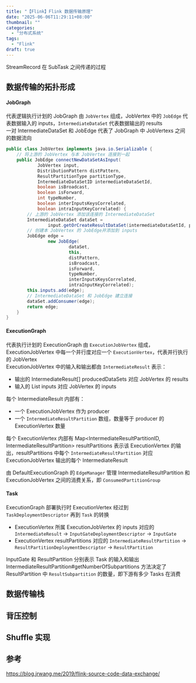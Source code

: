 ```yaml
---
title: "【Flink】Flink 数据传输原理"
date: "2025-06-06T11:29:11+08:00"
thumbnail: ""
categories:
  - "分布式系统"
tags:
  - "Flink"
draft: true
---
```

StreamRecord 在 SubTask 之间传递的过程
<!--more-->
## 数据传输的拓扑形成
#### JobGraph
代表逻辑执行计划的 JobGraph 由 ``JobVertex`` 组成，JobVertex 中的 ``JobEdge`` 代表数据输入的 inputs，``IntermediateDataSet`` 代表数据输出的 results   
一对 IntermediateDataSet 和 JobEdge 代表了 JobGraph 中 JobVertexs 之间的数据流向
```java
public class JobVertex implements java.io.Serializable {
    // 将上游的 JobVertex 与本 JobVertex 连接到一起
    public JobEdge connectNewDataSetAsInput(
            JobVertex input,
            DistributionPattern distPattern,
            ResultPartitionType partitionType,
            IntermediateDataSetID intermediateDataSetId,
            boolean isBroadcast,
            boolean isForward,
            int typeNumber,
            boolean interInputsKeysCorrelated,
            boolean intraInputKeyCorrelated) {
        // 上游的 JobVertex 添加该连接的 IntermediateDataSet
        IntermediateDataSet dataSet =
                input.getOrCreateResultDataSet(intermediateDataSetId, partitionType);
        // 创建本 JobVertex 的 JobEdge并添加到 inputs
        JobEdge edge =
                new JobEdge(
                        dataSet,
                        this,
                        distPattern,
                        isBroadcast,
                        isForward,
                        typeNumber,
                        interInputsKeysCorrelated,
                        intraInputKeyCorrelated);
        this.inputs.add(edge);
        // IntermediateDataSet 和 JobEdge 建立连接
        dataSet.addConsumer(edge);
        return edge;
    }
}
```
#### ExecutionGraph
代表执行计划的 ExecutionGraph 由 ``ExecutionJobVertex`` 组成，ExecutionJobVertex 中每一个并行度对应一个 ``ExecutionVertex``，代表并行执行的 JobVertex   
ExecutionJobVertex 中的输入和输出都由 ``IntermediateResult`` 表示：
- 输出的 IntermediateResult[] producedDataSets 对应 JobVertex 的 results
- 输入的 List<IntermediateResult> inputs 对应 JobVertex 的 inputs

每个 IntermediateResult 内部有：
- 一个 ExecutionJobVertex 作为 producer
- 一个 ``IntermediateResultPartition`` 数组，数量等于 producer 的 ExecutionVertex 数量    

每个 ExecutionVertex 内部有 Map<IntermediateResultPartitionID, IntermediateResultPartition> resultPartitions 表示该 ExecutionVertex 的输出，resultPartitions 中每个 ``IntermediateResultPartition`` 对应 ExecutionJobVertex 输出的每个 IntermediateResult   

由 DefaultExecutionGraph 的 ``EdgeManager`` 管理 IntermediateResultPartition 和 ExecutionJobVertex 之间的消费关系，即 ``ConsumedPartitionGroup``
#### Task
ExecutionGraph 部署执行时 ExecutionVertex 经过到 ``TaskDeploymentDescriptor`` 再到 ``Task`` 的转换   
- ExecutionVertex 所属 ExecutionJobVertex 的 inputs 对应的 ``IntermediateResult`` -> ``InputGateDeploymentDescriptor`` -> ``InputGate``
- ExecutionVertex resultPartitions 对应的 ``IntermediateResultPartition`` -> ``ResultPartitionDeploymentDescriptor`` -> ``ResultPartition``

InputGate 和 ResultPartition 分别表示 Task 的输入和输出
IntermediateResultPartition#getNumberOfSubpartitions 方法决定了 ResultPartition 中 ``ResultSubpartition`` 的数量，即下游有多少 Tasks 在消费 
## 数据传输栈
## 背压控制
## Shuffle 实现
## 参考
https://blog.jrwang.me/2019/flink-source-code-data-exchange/